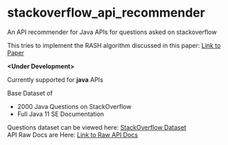 # stackoverflow_api_recommender
An API recommender for Java APIs for questions asked on stackoverflow

This tries to implement the RASH algorithm discussed in this paper: [Link to Paper](https://www.researchgate.net/publication/321352842_Recommending_APIs_for_API_Related_Questions_in_Stack_Overflow)


**&lt;Under Development&gt;**

Currently supported for **java** APIs
 
Base Dataset of        
 * 2000 Java Questions on StackOverflow   
 * Full Java 11 SE Documentation 
 
 Questions dataset can be viewed here: [StackOverflow Dataset](https://docs.google.com/spreadsheets/d/13VlFESeqWnw6Ix8lJIIMUnMBeR0c5l4i2GIo8V90Hc8/edit?usp=sharing)  
 API Raw Docs are Here: [Link to Raw API Docs](https://drive.google.com/drive/u/0/folders/1-3j-yuRR_JaAsrz2edIZy-RCysDR0Lkj) 